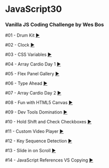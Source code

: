 # JavaScript30

 ### Vanilla JS Coding Challenge by Wes Bos
 #01 - Drum Kit [:arrow_forward:](https://martaniemiec.github.io/JavaScript30/01-JavaScript%20Drum%20Kit/index.html)
 
 #02 - Clock [:arrow_forward:](https://martaniemiec.github.io/JavaScript30/02-JS%20and%20CSS%20Clock/index.html)

 #03 - CSS Variables [:arrow_forward:](https://martaniemiec.github.io/JavaScript30/03-CSS_Variables/index.html)

 #04 - Array Cardio Day 1 [:arrow_forward:](https://martaniemiec.github.io/JavaScript30/04-Array_Cardio_Day_1/index.html)

 #05 - Flex Panel Gallery [:arrow_forward:](https://martaniemiec.github.io/JavaScript30/05-Flex_Panel_Gallery/index.html)

 #06 - Type Ahead [:arrow_forward:](https://martaniemiec.github.io/JavaScript30/06-Type_Ahead/index.html)


 #07 - Array Cardio Day 2 [:arrow_forward:](https://martaniemiec.github.io/JavaScript30/07-Array_Cardio_Day_2/index.html)

 #08 - Fun with HTML5 Canvas [:arrow_forward:](https://martaniemiec.github.io/JavaScript30/08-Fun_with_HTML5_Canvas/index.html)

 #09 - Dev Tools Domination [:arrow_forward:](https://martaniemiec.github.io/JavaScript30/09-Dev_Tools_Domination/index.html)

 #10 - Hold Shift and Check Checkboxes [:arrow_forward:](https://martaniemiec.github.io/JavaScript30/10-Hold_Shift_and_Check_Checkboxes/index.html)

 #11 - Custom Video Player [:arrow_forward:](https://martaniemiec.github.io/JavaScript30/11-Custom_Video_Player/index.html)

 #12 - Key Sequence Detection [:arrow_forward:](https://martaniemiec.github.io/JavaScript30/12-Key_Sequence_Detection/index.html)

 #13 - Slide in on Scroll  [:arrow_forward:](https://martaniemiec.github.io/JavaScript30/13-Slide_in_on_Scroll/index.html)

 #14 - JavaScript References VS Copying  [:arrow_forward:](https://martaniemiec.github.io/JavaScript30/14-JavaScript_References_VS_Copying/index.html)
